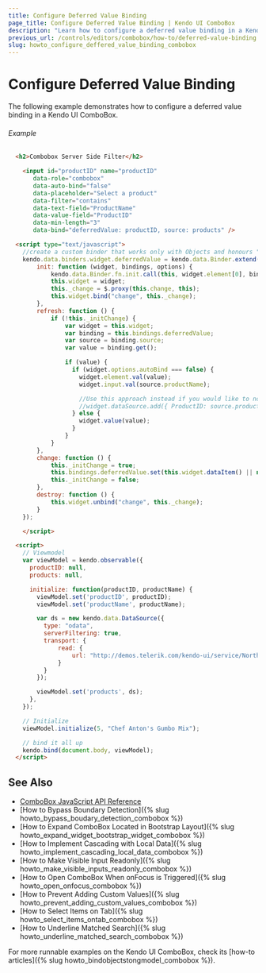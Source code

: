 ```yaml
---
title: Configure Deferred Value Binding
page_title: Configure Deferred Value Binding | Kendo UI ComboBox
description: "Learn how to configure a deferred value binding in a Kendo UI ComboBox."
previous_url: /controls/editors/combobox/how-to/deferred-value-binding
slug: howto_configure_deffered_value_binding_combobox
---
```


# Configure Deferred Value Binding

The following example demonstrates how to configure a deferred value binding in a Kendo UI ComboBox.

###### Example

```html
  <h2>Combobox Server Side Filter</h2>

	<input id="productID" name="productID"
       data-role="combobox"
       data-auto-bind="false"
       data-placeholder="Select a product"
       data-filter="contains"
       data-text-field="ProductName"
       data-value-field="ProductID"
       data-min-length="3"
       data-bind="deferredValue: productID, source: products" />

  <script type="text/javascript">
    //create a custom binder that works only with Objects and honours "autoBind:false" state
    kendo.data.binders.widget.deferredValue = kendo.data.Binder.extend({
        init: function (widget, bindings, options) {
            kendo.data.Binder.fn.init.call(this, widget.element[0], bindings, options);
            this.widget = widget;
            this._change = $.proxy(this.change, this);
            this.widget.bind("change", this._change);
        },
        refresh: function () {
            if (!this._initChange) {
                var widget = this.widget;
                var binding = this.bindings.deferredValue;
                var source = binding.source;
                var value = binding.get();

                if (value) {
                  if (widget.options.autoBind === false) {
                    widget.element.val(value);
                    widget.input.val(source.productName);

                    //Use this approach instead if you would like to not make request to server on OPEN
                    //widget.dataSource.add({ ProductID: source.productID, ProductName: source.productName });
                  } else {
                  	widget.value(value);
                  }
                }
            }
        },
        change: function () {
            this._initChange = true;
            this.bindings.deferredValue.set(this.widget.dataItem() || null);
            this._initChange = false;
        },
        destroy: function () {
            this.widget.unbind("change", this._change);
        }
    });

	</script>

  <script>
    // Viewmodel
    var viewModel = kendo.observable({
      productID: null,
      products: null,

      initialize: function(productID, productName) {
        viewModel.set('productID', productID);
        viewModel.set('productName', productName);

        var ds = new kendo.data.DataSource({
          type: "odata",
          serverFiltering: true,
          transport: {
              read: {
                  url: "http://demos.telerik.com/kendo-ui/service/Northwind.svc/Products",
              }
          }
        });

        viewModel.set('products', ds);
      },
    });

    // Initialize
    viewModel.initialize(5, "Chef Anton's Gumbo Mix");

    // bind it all up
    kendo.bind(document.body, viewModel);
  </script>
```

## See Also

* [ComboBox JavaScript API Reference](/api/javascript/ui/combobox)
* [How to Bypass Boundary Detection]({% slug howto_bypass_boudary_detection_combobox %})
* [How to Expand ComboBox Located in Bootstrap Layout]({% slug howto_expand_widget_bootstrap_widget_combobox %})
* [How to Implement Cascading with Local Data]({% slug howto_implement_cascading_local_data_combobox %})
* [How to Make Visible Input Readonly]({% slug howto_make_visible_inputs_readonly_combobox %})
* [How to Open ComboBox When onFocus is Triggered]({% slug howto_open_onfocus_combobox %})
* [How to Prevent Adding Custom Values]({% slug howto_prevent_adding_custom_values_combobox %})
* [How to Select Items on Tab]({% slug howto_select_items_ontab_combobox %})
* [How to Underline Matched Search]({% slug howto_underline_matched_search_combobox %})

For more runnable examples on the Kendo UI ComboBox, check its [how-to articles]({% slug howto_bindobjectstongmodel_combobox %}).
